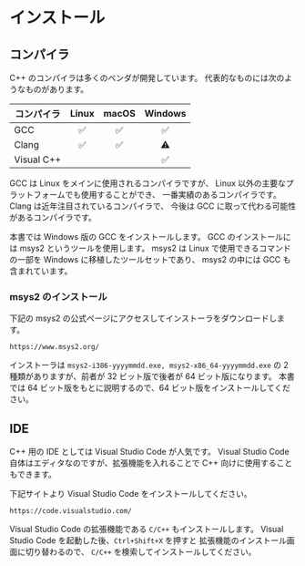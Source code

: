 # インストール

## コンパイラ

C++ のコンパイラは多くのベンダが開発しています。
代表的なものには次のようなものがあります。

| コンパイラ | Linux              | macOS              | Windows            |
|------------|:------------------:|:------------------:|:------------------:|
| GCC        | :white_check_mark: | :white_check_mark: | ️:white_check_mark: |
| Clang      | :white_check_mark: | :white_check_mark: | :warning:          |
| Visual C++ |                    |                    | :white_check_mark: |

GCC は Linux をメインに使用されるコンパイラですが、
Linux 以外の主要なプラットフォームでも使用することができ、
一番実績のあるコンパイラです。
Clang は近年注目されているコンパイラで、
今後は GCC に取って代わる可能性があるコンパイラです。

本書では Windows 版の GCC をインストールします。
GCC のインストールには msys2 というツールを使用します。
msys2 は Linux で使用できるコマンドの一部を Windows に移植したツールセットであり、
msys2 の中には GCC も含まれています。

### msys2 のインストール

下記の msys2 の公式ページにアクセスしてインストーラをダウンロードします。

```
https://www.msys2.org/
```

インストーラは `msys2-i386-yyyymmdd.exe, msys2-x86_64-yyyymmdd.exe` の
2 種類がありますが、前者が 32 ビット版で後者が 64 ビット版になります。
本書では 64 ビット版をもとに説明するので、64 ビット版をインストールしてください。

## IDE

C++ 用の IDE としては Visual Studio Code が人気です。
Visual Studio Code 自体はエディタなのですが、拡張機能を入れることで
C++ 向けに使用することもできます。

下記サイトより Visual Studio Code をインストールしてください。

```
https://code.visualstudio.com/
```

Visual Studio Code の拡張機能である `C/C++` もインストールします。
Visual Studio Code を起動した後、`Ctrl+Shift+X` を押すと
拡張機能のインストール画面に切り替わるので、
`C/C++` を検索してインストールしてください。
